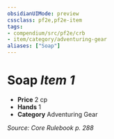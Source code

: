 ```yaml
---
obsidianUIMode: preview
cssclass: pf2e,pf2e-item
tags:
- compendium/src/pf2e/crb
- item/category/adventuring-gear
aliases: ["Soap"]
---
```

# Soap *Item 1*  

- **Price** 2 cp
- **Hands** 1
- **Category** Adventuring Gear



*Source: Core Rulebook p. 288*
